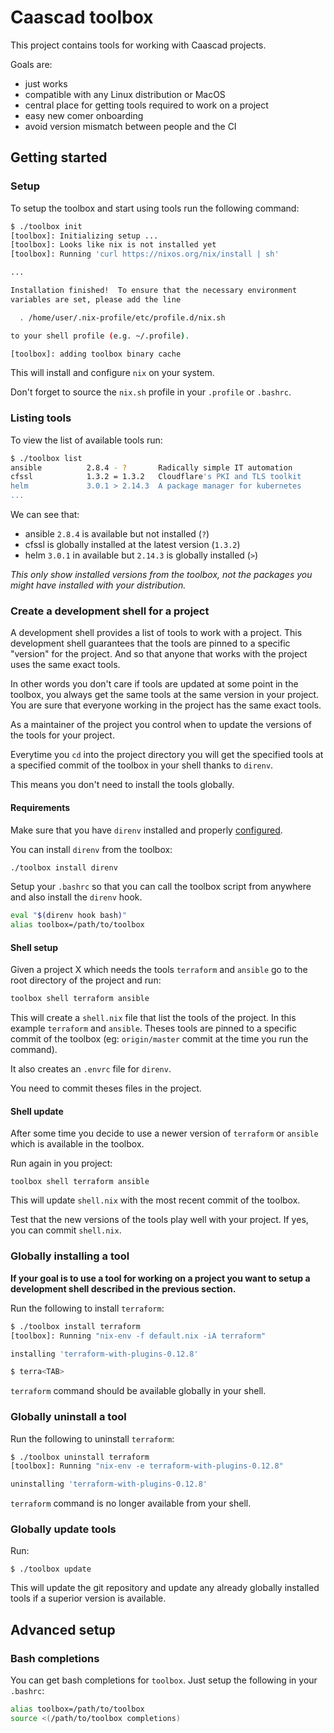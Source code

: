 # Caascad toolbox

This project contains tools for working with Caascad projects.

Goals are:

  * just works
  * compatible with any Linux distribution or MacOS
  * central place for getting tools required to work on a project
  * easy new comer onboarding
  * avoid version mismatch between people and the CI

## Getting started

### Setup

To setup the toolbox and start using tools run the following command:

```bash
$ ./toolbox init
[toolbox]: Initializing setup ...
[toolbox]: Looks like nix is not installed yet
[toolbox]: Running 'curl https://nixos.org/nix/install | sh'

...

Installation finished!  To ensure that the necessary environment
variables are set, please add the line

  . /home/user/.nix-profile/etc/profile.d/nix.sh

to your shell profile (e.g. ~/.profile).

[toolbox]: adding toolbox binary cache
```

This will install and configure `nix` on your system.

Don't forget to source the `nix.sh` profile in your `.profile` or `.bashrc`.

### Listing tools

To view the list of available tools run:

```bash
$ ./toolbox list
ansible          2.8.4 - ?       Radically simple IT automation
cfssl            1.3.2 = 1.3.2   Cloudflare's PKI and TLS toolkit
helm             3.0.1 > 2.14.3  A package manager for kubernetes
...
```

We can see that:

 * ansible `2.8.4` is available but not installed (`?`)
 * cfssl is globally installed at the latest version (`1.3.2`)
 * helm `3.0.1` in available but `2.14.3` is globally installed (`>`)

_This only show installed versions from the toolbox, not the packages
you might have installed with your distribution._

### Create a development shell for a project

A development shell provides a list of tools to work with a project.
This development shell guarantees that the tools are pinned to a specific
"version" for the project. And so that anyone that works with the project
uses the same exact tools.

In other words you don't care if tools are updated at some point in the
toolbox, you always get the same tools at the same version in your project.
You are sure that everyone working in the project has the same exact tools.

As a maintainer of the project you control when to update the versions of
the tools for your project.

Everytime you `cd` into the project directory you will get the specified tools
at a specified commit of the toolbox in your shell thanks to `direnv`.

This means you don't need to install the tools globally.

#### Requirements

Make sure that you have `direnv` installed and properly [configured](https://direnv.net/).

You can install `direnv` from the toolbox:

```sh
./toolbox install direnv
```

Setup your `.bashrc` so that you can call the toolbox script from anywhere and
also install the `direnv` hook.

```sh
eval "$(direnv hook bash)"
alias toolbox=/path/to/toolbox
```

#### Shell setup

Given a project X which needs the tools `terraform` and `ansible` go to the
root directory of the project and run:

```sh
toolbox shell terraform ansible
```

This will create a `shell.nix` file that list the tools of the project.
In this example `terraform` and `ansible`. Theses tools are pinned to a
specific commit of the toolbox (eg: `origin/master` commit at the time you run
the command).

It also creates an `.envrc` file for `direnv`.

You need to commit theses files in the project.

#### Shell update

After some time you decide to use a newer version of `terraform` or
`ansible` which is available in the toolbox.

Run again in you project:

```
toolbox shell terraform ansible
```

This will update `shell.nix` with the most recent commit of the toolbox.

Test that the new versions of the tools play well with your project. If yes,
you can commit `shell.nix`.

### Globally installing a tool

**If your goal is to use a tool for working on a project you want to setup a
development shell described in the previous section.**

Run the following to install `terraform`:

```bash
$ ./toolbox install terraform
[toolbox]: Running "nix-env -f default.nix -iA terraform"

installing 'terraform-with-plugins-0.12.8'

$ terra<TAB>
```

`terraform` command should be available globally in your shell.

### Globally uninstall a tool

Run the following to uninstall `terraform`:

```bash
$ ./toolbox uninstall terraform
[toolbox]: Running "nix-env -e terraform-with-plugins-0.12.8"

uninstalling 'terraform-with-plugins-0.12.8'
```

`terraform` command is no longer available from your shell.

### Globally update tools

Run:

```
$ ./toolbox update
```

This will update the git repository and update any already globally
installed tools if a superior version is available.

## Advanced setup

### Bash completions

You can get bash completions for `toolbox`. Just setup the following
in your `.bashrc`:

```bash
alias toolbox=/path/to/toolbox
source <(/path/to/toolbox completions)
```
